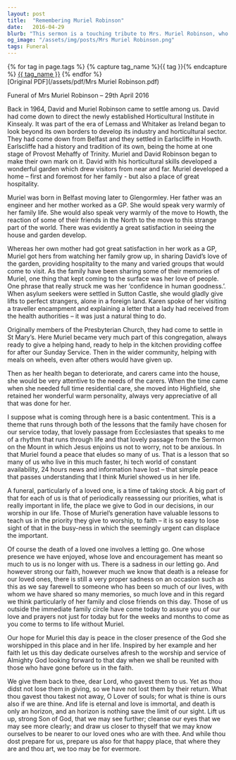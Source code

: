 ```yaml
---
layout: post
title:  "Remembering Muriel Robinson"
date:   2016-04-29
blurb: "This sermon is a touching tribute to Mrs. Muriel Robinson, who passed away in 2016. It recounts her life, her love for people, and her dedication to her family and community. The sermon emphasizes her contentment in life and her faith, inspiring others to find peace and prioritize faith in their own lives."
og_image: "/assets/img/posts/Mrs Muriel Robinson.png"
tags: Funeral
---    
```

<div class="tag-pills">
  {% for tag in page.tags %}
    {% capture tag_name %}{{ tag }}{% endcapture %}
    <a href="{{ site.baseurl }}/tag/{{ tag_name | slugify }}" class="tag-pill">{{ tag_name }}</a>
  {% endfor %}
</div>
[Original PDF](/assets/pdf/Mrs Muriel Robinson.pdf)

Funeral of Mrs Muriel Robinson – 29th April 2016

Back in 1964, David and Muriel Robinson came to settle among us. David had come down to direct the newly established Horticultural Institute in Kinsealy. It was part of the era of Lemass and Whitaker as Ireland began to look beyond its own borders to develop its industry and horticultural sector. They had come down from Belfast and they settled in Earlscliffe in Howth. Earlscliffe had a history and tradition of its own, being the home at one stage of Provost Mehaffy of Trinity. Muriel and David Robinson began to make their own mark on it. David with his horticultural skills developed a wonderful garden which drew visitors from near and far. Muriel developed a home – first and foremost for her family - but also a place of great hospitality.

Muriel was born in Belfast moving later to Glengormley. Her father was an engineer and her mother worked as a GP. She would speak very warmly of her family life. She would also speak very warmly of the move to Howth, the reaction of some of their friends in the North to the move to this strange part of the world. There was evidently a great satisfaction in seeing the house and garden develop.

Whereas her own mother had got great satisfaction in her work as a GP, Muriel got hers from watching her family grow up, in sharing David’s love of the garden, providing hospitality to the many and varied groups that would come to visit. As the family have been sharing some of their memories of Muriel, one thing that kept coming to the surface was her love of people. One phrase that really struck me was her ‘confidence in human goodness.’. When asylum seekers were settled in Sutton Castle, she would gladly give lifts to perfect strangers, alone in a foreign land. Karen spoke of her visiting a traveller encampment and explaining a letter that a lady had received from the health authorities – it was just a natural thing to do.

Originally members of the Presbyterian Church, they had come to settle in St Mary’s. Here Muriel became very much part of this congregation, always ready to give a helping hand, ready to help in the kitchen providing coffee for after our Sunday Service. Then in the wider community, helping with meals on wheels, even after others would have given up.

Then as her health began to deteriorate, and carers came into the house, she would be very attentive to the needs of the carers. When the time came when she needed full time residential care, she moved into Highfield, she retained her wonderful warm personality, always very appreciative of all that was done for her.

I suppose what is coming through here is a basic contentment. This is a theme that runs through both of the lessons that the family have chosen for our service today, that lovely passage from Ecclesiastes that speaks to me of a rhythm that runs through life and that lovely passage from the Sermon on the Mount in which Jesus enjoins us not to worry, not to be anxious. In that Muriel found a peace that eludes so many of us. That is a lesson that so many of us who live in this much faster, hi tech world of constant availability, 24 hours news and information have lost – that simple peace that passes understanding that I think Muriel showed us in her life.

A funeral, particularly of a loved one, is a time of taking stock. A big part of that for each of us is that of periodically reassessing our priorities, what is really important in life, the place we give to God in our decisions, in our worship in our life. Those of Muriel’s generation have valuable lessons to teach us in the priority they give to worship, to faith – it is so easy to lose sight of that in the busy-ness in which the seemingly urgent can displace the important.

Of course the death of a loved one involves a letting go. One whose presence we have enjoyed, whose love and encouragement has meant so much to us is no longer with us. There is a sadness in our letting go. And however strong our faith, however much we know that death is a release for our loved ones, there is still a very proper sadness on an occasion such as this as we say farewell to someone who has been so much of our lives, with whom we have shared so many memories, so much love and in this regard we think particularly of her family and close friends on this day. Those of us outside the immediate family circle have come today to assure you of our love and prayers not just for today but for the weeks and months to come as you come to terms to life without Muriel.

Our hope for Muriel this day is peace in the closer presence of the God she worshipped in this place and in her life. Inspired by her example and her faith let us this day dedicate ourselves afresh to the worship and service of Almighty God looking forward to that day when we shall be reunited with those who have gone before us in the faith.

We give them back to thee, dear Lord, who gavest them to us. Yet as thou didst not lose them in giving, so we have not lost them by their return. What thou gavest thou takest not away, O Lover of souls; for what is thine is ours also if we are thine. And life is eternal and love is immortal, and death is only an horizon, and an horizon is nothing save the limit of our sight. Lift us up, strong Son of God, that we may see further; cleanse our eyes that we may see more clearly; and draw us closer to thyself that we may know ourselves to be nearer to our loved ones who are with thee. And while thou dost prepare for us, prepare us also for that happy place, that where they are and thou art, we too may be for evermore.
